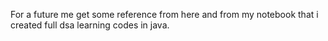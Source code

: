 For a future me get some reference from here and from my notebook that i created full dsa learning codes in java.
